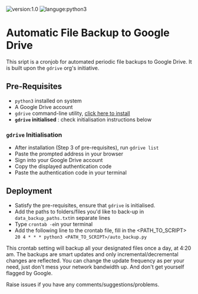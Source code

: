 ![version:1.0](https://img.shields.io/badge/version-1.0-blue) ![languge:python3](https://img.shields.io/badge/Python-3.6-brightgreen)

# Automatic File Backup to Google Drive

This sript is a cronjob for automated periodic file backups to Google Drive. It is built upon the ```gdrive``` org's initiative.

## Pre-Requisites
- ```python3``` installed on system
- A Google Drive account
- ```gdrive``` command-line utility, [click here to install](https://github.com/gdrive-org/gdrive)
- **```gdrive``` initialised** : check initialisation instructions below

### ```gdrive``` Initialisation
- After installation (Step 3 of pre-requisites), run ```gdrive list```
- Paste the prompted address in your browser
- Sign into your Google Drive account
- Copy the displayed authentication code
- Paste the authentication code in your terminal

## Deployment
- Satisfy the pre-requisites, ensure that ```gdrive``` is initialised.
- Add the paths to folders/files you'd like to back-up in ```data_backup_paths.txt```in separate lines
- Type ```crontab -e```in your terminal
- Add the following line to the crontab file, fill in the <PATH_TO_SCRIPT>  
  ```20 4 * * * python3 <PATH_TO_SCRIPT>/auto_backup.py```
  
This crontab setting will backup all your designated files once a day, at 4:20 am. The backups are smart updates and only incremental/decremental changes are reflected. You can change the update frequency as per your need, just don't mess your network bandwidth up. And don't get yourself flagged by Google.

Raise issues if you have any comments/suggestions/problems.
